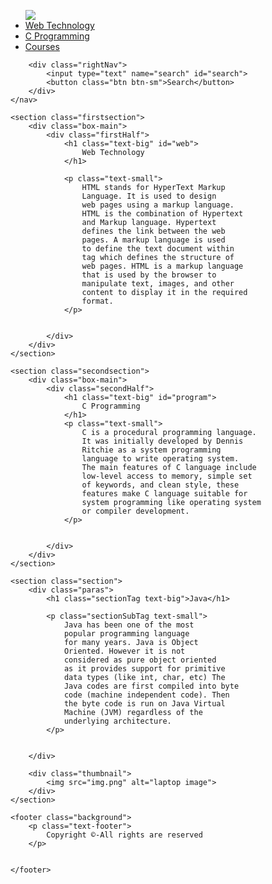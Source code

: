 
<!DOCTYPE html>
 
<html>
 
<head>
    <title>
        A Safe New York City
    </title>
</head>
 
<body>
    <nav class="navbar background">
        <ul class="nav-list">
            <div class="logo">
                <img src="logo.png">
            </div>
            <li><a href="#web">Web Technology</a></li>
            <li><a href="#program">C Programming</a></li>
            <li><a href="#course">Courses</a></li>
        </ul>
 
        <div class="rightNav">
            <input type="text" name="search" id="search">
            <button class="btn btn-sm">Search</button>
        </div>
    </nav>
 
    <section class="firstsection">
        <div class="box-main">
            <div class="firstHalf">
                <h1 class="text-big" id="web">
                    Web Technology
                </h1>
                 
                <p class="text-small">
                    HTML stands for HyperText Markup
                    Language. It is used to design
                    web pages using a markup language.
                    HTML is the combination of Hypertext
                    and Markup language. Hypertext
                    defines the link between the web
                    pages. A markup language is used
                    to define the text document within
                    tag which defines the structure of
                    web pages. HTML is a markup language
                    that is used by the browser to
                    manipulate text, images, and other
                    content to display it in the required
                    format.
                </p>
 
 
            </div>
        </div>
    </section>
 
    <section class="secondsection">
        <div class="box-main">
            <div class="secondHalf">
                <h1 class="text-big" id="program">
                    C Programming
                </h1>
                <p class="text-small">
                    C is a procedural programming language.
                    It was initially developed by Dennis
                    Ritchie as a system programming
                    language to write operating system.
                    The main features of C language include
                    low-level access to memory, simple set
                    of keywords, and clean style, these
                    features make C language suitable for
                    system programming like operating system
                    or compiler development.
                </p>
 
 
            </div>
        </div>
    </section>
 
    <section class="section">
        <div class="paras">
            <h1 class="sectionTag text-big">Java</h1>
 
            <p class="sectionSubTag text-small">
                Java has been one of the most
                popular programming language
                for many years. Java is Object
                Oriented. However it is not
                considered as pure object oriented
                as it provides support for primitive
                data types (like int, char, etc) The
                Java codes are first compiled into byte
                code (machine independent code). Then
                the byte code is run on Java Virtual
                Machine (JVM) regardless of the
                underlying architecture.
            </p>
 
 
        </div>
 
        <div class="thumbnail">
            <img src="img.png" alt="laptop image">
        </div>
    </section>
 
    <footer class="background">
        <p class="text-footer">
            Copyright ©-All rights are reserved
        </p>
 
 
    </footer>
</body>
 
</html>
